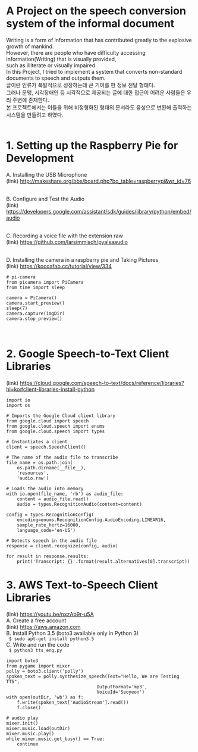 # A Project on the speech conversion system of the informal document

Writing is a form of information that has contributed greatly to the explosive growth of mankind. <br/>
However, there are people who have difficulty accessing information(Writing) that is visually provided, <br/>
such as illiterate or visually impaired. <br/>
In this Project, I tried to implement a system that converts non-standard documents to speech and outputs them. <br/>
글이란 인류가 폭발적으로 성장하는데 큰 기여를 한 정보 전달 형태다. <br/>
그러나 문맹, 시각장애인 등 시각적으로 제공되는 글에 대한 접근이 어려운 사람들은 우리 주변에 존재한다. <br/>
본 프로젝트에서는 이들을 위해 비정형화된 형태의 문서라도 음성으로 변환해 출력하는 시스템을 만들려고 하였다. <br/><br/>

# 1. Setting up the Raspberry Pie for Development

A. Installing the USB Microphone <br/>
(link) http://makeshare.org/bbs/board.php?bo_table=raspberrypi&wr_id=76 <br/><br/>

B. Configure and Test the Audio <br/>
(link) https://developers.google.com/assistant/sdk/guides/library/python/embed/audio <br/><br/>

C. Recording a voice file with the extension raw <br/>
(link) https://github.com/larsimmisch/pyalsaaudio <br/><br/>

D. Installing the camera in a raspberry pie and Taking Pictures <br/>
(link) https://kocoafab.cc/tutorial/view/334 <br/>
```
# pi-camera
from picamera import PiCamera
from time import sleep

camera = PiCamera()
camera.start_preview()
sleep(7)
camera.capture(imgDir)
camera.stop_preview()
```
<br/>

# 2. Google Speech-to-Text Client Libraries
(link) https://cloud.google.com/speech-to-text/docs/reference/libraries?hl=ko#client-libraries-install-python 
```{.python}
import io
import os

# Imports the Google Cloud client library
from google.cloud import speech
from google.cloud.speech import enums
from google.cloud.speech import types

# Instantiates a client
client = speech.SpeechClient()

# The name of the audio file to transcribe
file_name = os.path.join(
    os.path.dirname(__file__),
    'resources',
    'audio.raw')

# Loads the audio into memory
with io.open(file_name, 'rb') as audio_file:
    content = audio_file.read()
    audio = types.RecognitionAudio(content=content)

config = types.RecognitionConfig(
    encoding=enums.RecognitionConfig.AudioEncoding.LINEAR16,
    sample_rate_hertz=16000,
    language_code='en-US')

# Detects speech in the audio file
response = client.recognize(config, audio)

for result in response.results:
    print('Transcript: {}'.format(result.alternatives[0].transcript))
```

# 3. AWS Text-to-Speech Client Libraries
(link) https://youtu.be/nxzAb9r-u5A <br/>
A. Create a free account <br/>
(link) https://aws.amazon.com <br/>
B. Install Python 3.5 (boto3 available only in Python 3) <br/>
``` $ sudo apt-get install python3.5``` <br/>
C. Write and run the code <br/>
``` $ python3 tts_eng.py``` <br/>
```{.python}
import boto3
from pygame import mixer
polly = boto3.client('polly')
spoken_text = polly.synthesize_speech(Text="Hello, We are Testing TTS",
                                  OutputFormat='mp3',
                                  VoiceId='Seoyeon')
with open(outDir, 'wb') as f:
    f.write(spoken_text['AudioStream'].read())
    f.close()

# audio play
mixer.init()
mixer.music.load(outDir)
mixer.music.play()
while mixer.music.get_busy() == True:
    continue
```
<br/>
